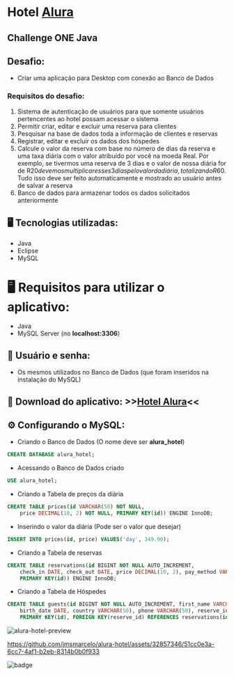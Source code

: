 # Hotel [Alura](https://www.alura.com.br/)
## Challenge ONE Java
## Desafio:
- Criar uma aplicação para Desktop com conexão ao Banco de Dados
### Requisitos do desafio:
1. Sistema de autenticação de usuários para que somente usuários pertencentes ao hotel possam acessar o sistema
2. Permitir criar, editar e excluir uma reserva para clientes
3. Pesquisar na base de dados toda a informação de clientes e reservas
4. Registrar, editar e excluir os dados dos hóspedes
5. Calcule o valor da reserva com base no número de dias da reserva e uma taxa diária com o valor atribuído por você na moeda Real. Por exemplo, se tivermos uma reserva de 3 dias e o valor de nossa diária for de R$20 devemos multiplicar esses 3 dias pelo valor da diária, totalizando R$60. Tudo isso deve ser feito automaticamente e mostrado ao usuário antes de salvar a reserva
6. Banco de dados para armazenar todos os dados solicitados anteriormente

## 🖥️ Tecnologias utilizadas:

- Java
- Eclipse
- MySQL

# 🖥️ Requisitos para utilizar o aplicativo:

- Java
- MySQL Server (no **localhost:3306**)

## 🔐 Usuário e senha:
- Os mesmos utilizados no Banco de Dados (que foram inseridos na instalação do MySQL)

## 💾 Download do aplicativo: \>>[Hotel Alura](https://github.com/jmsmarcelo/alura-hotel/releases/latest)<<

## ⚙️ Configurando o MySQL:

- Criando o Banco de Dados (O nome deve ser **alura_hotel**)
```sql
CREATE DATABASE alura_hotel;
```
- Acessando o Banco de Dados criado

```sql
USE alura_hotel;
```
- Criando a Tabela de preços da diária

```sql
CREATE TABLE prices(id VARCHAR(50) NOT NULL,
	price DECIMAL(10, 2) NOT NULL, PRIMARY KEY(id)) ENGINE InnoDB;
```
- Inserindo o valor da diária (Pode ser o valor que desejar)
```sql
INSERT INTO prices(id, price) VALUES('day', 349.90);
```
- Criando a Tabela de reservas
```sql
CREATE TABLE reservations(id BIGINT NOT NULL AUTO_INCREMENT,
	check_in DATE, check_out DATE, price DECIMAL(10, 2), pay_method VARCHAR(50),
	PRIMARY KEY(id)) ENGINE InnoDB;
```
- Criando a Tabela de Hóspedes
```sql
CREATE TABLE guests(id BIGINT NOT NULL AUTO_INCREMENT, first_name VARCHAR(50), last_name VARCHAR(50),
	birth_date DATE, country VARCHAR(50), phone VARCHAR(50), reserve_id BIGINT,
	PRIMARY KEY(id), FOREIGN KEY(reserve_id) REFERENCES reservations(id)) ENGINE InnoDB;
```

![alura-hotel-preview](https://github.com/jmsmarcelo/alura-hotel/assets/32857346/65a1cc8d-e68a-4507-b6a2-dae72292c59a)

https://github.com/jmsmarcelo/alura-hotel/assets/32857346/51cc0e3a-6cc7-4af1-b2eb-8314b0b0f933

![badge](https://github.com/jmsmarcelo/alura-hotel/assets/32857346/e749d6de-34da-43dd-8962-7ac4596c5587)



